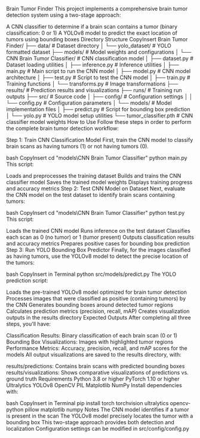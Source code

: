 
Brain Tumor Finder
This project implements a comprehensive brain tumor detection system using a two-stage approach:

A CNN classifier to determine if a brain scan contains a tumor (binary classification: 0 or 1)
A YOLOv8 model to predict the exact location of tumors using bounding boxes
Directory Structure
CopyInsert
Brain Tumor Finder/
├── data/                  # Dataset directory
│   └── yolo_dataset/      # YOLO formatted dataset
├── models/                # Model weights and configurations
│   └── CNN Brain Tumor Classifier/  # CNN classification model
│       ├── dataset.py     # Dataset loading utilities
│       ├── inference.py   # Inference utilities
│       ├── main.py        # Main script to run the CNN model
│       ├── model.py       # CNN model architecture
│       ├── test.py        # Script to test the CNN model
│       ├── train.py       # Training functions
│       └── transforms.py  # Image transformations
├── results/               # Prediction results and visualizations
├── runs/                  # Training run outputs
├── src/                   # Source code
│   ├── config/            # Configuration settings
│   │   └── config.py      # Configuration parameters
│   └── models/            # Model implementation files
│       ├── predict.py     # Script for bounding box prediction
│       └── yolo.py        # YOLO model setup utilities
└── tumor_classifier.pth   # CNN classifier model weights
How to Use
Follow these steps in order to perform the complete brain tumor detection workflow:

Step 1: Train CNN Classification Model
First, train the CNN model to classify brain scans as having tumors (1) or not having tumors (0).

bash
CopyInsert
cd "models\CNN Brain Tumor Classifier"
python main.py
This script:

Loads and preprocesses the training dataset
Builds and trains the CNN classifier model
Saves the trained model weights
Displays training progress and accuracy metrics
Step 2: Test CNN Model on Dataset
Next, evaluate the CNN model on the test dataset to identify brain scans containing tumors:

bash
CopyInsert
cd "models\CNN Brain Tumor Classifier"
python test.py
This script:

Loads the trained CNN model
Runs inference on the test dataset
Classifies each scan as 0 (no tumor) or 1 (tumor present)
Outputs classification results and accuracy metrics
Prepares positive cases for bounding box prediction
Step 3: Run YOLO Bounding Box Predictor
Finally, for the images classified as having tumors, use the YOLOv8 model to detect the precise location of the tumors:

bash
CopyInsert in Terminal
python src/models/predict.py
The YOLO prediction script:

Loads the pre-trained YOLOv8 model optimized for brain tumor detection
Processes images that were classified as positive (containing tumors) by the CNN
Generates bounding boxes around detected tumor regions
Calculates prediction metrics (precision, recall, mAP)
Creates visualization outputs in the results directory
Expected Outputs
After completing all three steps, you'll have:

Classification Results: Binary classification of each brain scan (0 or 1)
Bounding Box Visualizations: Images with highlighted tumor regions
Performance Metrics: Accuracy, precision, recall, and mAP scores for the models
All output visualizations are saved to the results directory, with:

results/predictions: Contains brain scans with predicted bounding boxes
results/visualizations: Shows comparative visualizations of predictions vs. ground truth
Requirements
Python 3.8 or higher
PyTorch 1.10 or higher
Ultralytics YOLOv8
OpenCV
PIL
Matplotlib
NumPy
Install dependencies with:

bash
CopyInsert in Terminal
pip install torch torchvision ultralytics opencv-python pillow matplotlib numpy
Notes
The CNN model identifies if a tumor is present in the scan
The YOLOv8 model precisely locates the tumor with a bounding box
This two-stage approach provides both detection and localization
Configuration settings can be modified in src/config/config.py
